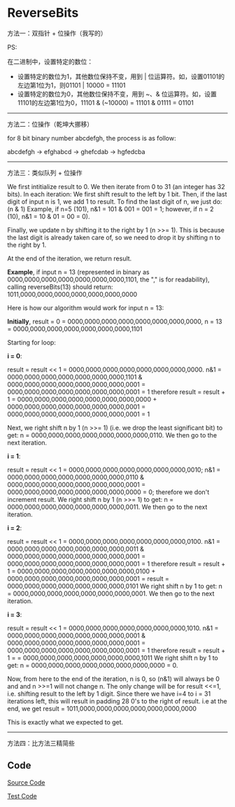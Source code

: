 # ReverseBits #

方法一：双指针 + 位操作（我写的）

PS:

在二进制中，设置特定的数位：

- 设置特定的数位为1，其他数位保持不变，用到 | 位运算符。如，设置01101的左边第1位为1，则01101 | 10000 = 11101
- 设置特定的数位为0，其他数位保持不变，用到 ~、& 位运算符。如，设置11101的左边第1位为0，11101 & (~10000) = 11101 & 01111 = 01101

---

方法二：位操作（乾坤大挪移）

for 8 bit binary number abcdefgh, the process is as follow:

abcdefgh -> efghabcd -> ghefcdab -> hgfedcba

---

方法三：类似队列 + 位操作

We first intitialize result to 0. We then iterate from 0 to 31 (an integer has 32 bits). In each iteration:
We first shift result to the left by 1 bit.
Then, if the last digit of input n is 1, we add 1 to result. To
find the last digit of n, we just do: (n & 1)
Example, if n=5 (101), n&1 = 101 & 001 = 001 = 1;
however, if n = 2 (10), n&1 = 10 & 01 = 00 = 0).

Finally, we update n by shifting it to the right by 1 (n >>= 1). This is because the last digit is already taken care of, so we need to drop it by shifting n to the right by 1.

At the end of the iteration, we return result.

**Example**, if input n = 13 (represented in binary as 0000,0000,0000,0000,0000,0000,0000,1101, the "," is for readability),
calling reverseBits(13) should return:
1011,0000,0000,0000,0000,0000,0000,0000

Here is how our algorithm would work for input n = 13:

**Initially**, result = 0 = 0000,0000,0000,0000,0000,0000,0000,0000,
n = 13 = 0000,0000,0000,0000,0000,0000,0000,1101

Starting for loop:

**i = 0**:

result = result << 1 = 0000,0000,0000,0000,0000,0000,0000,0000.
n&1 = 0000,0000,0000,0000,0000,0000,0000,1101
& 0000,0000,0000,0000,0000,0000,0000,0001
= 0000,0000,0000,0000,0000,0000,0000,0001 = 1
therefore result = result + 1 =
0000,0000,0000,0000,0000,0000,0000,0000 + 0000,0000,0000,0000,0000,0000,0000,0001 
= 0000,0000,0000,0000,0000,0000,0000,0001 = 1

Next, we right shift n by 1 (n >>= 1) (i.e. we drop the least significant bit) to get:
n = 0000,0000,0000,0000,0000,0000,0000,0110.
We then go to the next iteration.

**i = 1**:

result = result << 1 = 0000,0000,0000,0000,0000,0000,0000,0010;
n&1 = 0000,0000,0000,0000,0000,0000,0000,0110 &
0000,0000,0000,0000,0000,0000,0000,0001
= 0000,0000,0000,0000,0000,0000,0000,0000 = 0;
therefore we don't increment result.
We right shift n by 1 (n >>= 1) to get:
n = 0000,0000,0000,0000,0000,0000,0000,0011.
We then go to the next iteration.

**i = 2**:

result = result << 1 = 0000,0000,0000,0000,0000,0000,0000,0100.
n&1 = 0000,0000,0000,0000,0000,0000,0000,0011 &
0000,0000,0000,0000,0000,0000,0000,0001 =
0000,0000,0000,0000,0000,0000,0000,0001 = 1
therefore result = result + 1 =
0000,0000,0000,0000,0000,0000,0000,0100 +
0000,0000,0000,0000,0000,0000,0000,0001 =
result = 0000,0000,0000,0000,0000,0000,0000,0101
We right shift n by 1 to get:
n = 0000,0000,0000,0000,0000,0000,0000,0001.
We then go to the next iteration.

**i = 3**:

result = result << 1 = 0000,0000,0000,0000,0000,0000,0000,1010.
n&1 = 0000,0000,0000,0000,0000,0000,0000,0001 &
0000,0000,0000,0000,0000,0000,0000,0001 =
0000,0000,0000,0000,0000,0000,0000,0001 = 1
therefore result = result + 1 =
= 0000,0000,0000,0000,0000,0000,0000,1011
We right shift n by 1 to get:
n = 0000,0000,0000,0000,0000,0000,0000,0000 = 0.

Now, from here to the end of the iteration, n is 0, so (n&1)
will always be 0 and and n >>=1 will not change n. The only change
will be for result <<=1, i.e. shifting result to the left by 1 digit.
Since there we have i=4 to i = 31 iterations left, this will result
in padding 28 0's to the right of result. i.e at the end, we get
result = 1011,0000,0000,0000,0000,0000,0000,0000

This is exactly what we expected to get.

---

方法四：比方法三精简些

## Code

[Source Code](ReverseBits.java)

[Test Code](../../../../../test/java/com/lun/easy/ReverseBitsTest.java)


